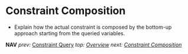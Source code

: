 # Constraint Composition

* Explain how the actual constraint is composed by the bottom-up approach starting from the queried variables.

**NAV**  *prev:* [Constraint Query](constraint_query.md) *top: [Overview](../README.md)* *next: [Constraint Composition](constraint_composition.md)*

